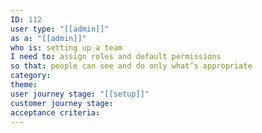 ```yaml
---
ID: 112
user type: "[[admin]]"
as a: "[[admin]]"
who is: setting up a team
I need to: assign roles and default permissions
so that: people can see and do only what’s appropriate
category:
theme:
user journey stage: "[[setup]]"
customer journey stage:
acceptance criteria:
---
```

